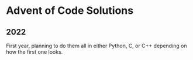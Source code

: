 # Advent of Code Solutions

## 2022

First year, planning to do them all in either Python, C, or C++ depending on
how the first one looks.
